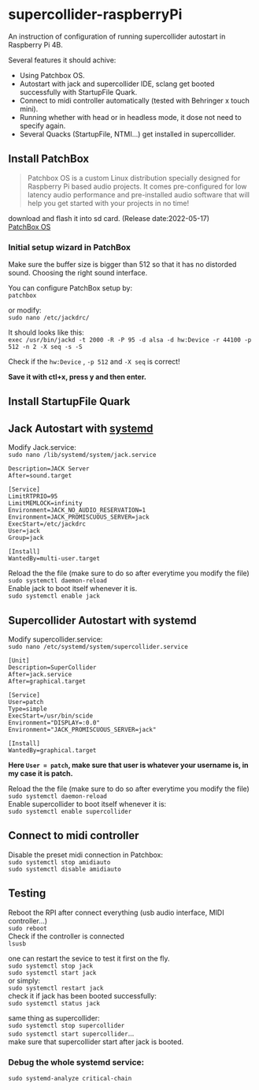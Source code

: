 # supercollider-raspberryPi
An instruction of configuration of running supercollider autostart in Raspberry Pi 4B.

Several features it should achive: 
* Using Patchbox OS.
* Autostart with jack and supercollider IDE, sclang get booted successfully with StartupFile Quark.
* Connect to midi controller automatically (tested with Behringer x touch mini).
* Running whether with head or in headless mode, it dose not need to specify again.
* Several Quacks (StartupFile, NTMI...) get installed in supercollider.
## Install PatchBox
>Patchbox OS is a custom Linux distribution specially designed for Raspberry Pi based audio projects. It comes pre-configured for low latency audio performance and pre-installed audio software that will help you get started with your projects in no time!

download and flash it into sd card. (Release date:2022-05-17)  
[PatchBox OS](https://blokas.io/patchbox-os/)
### Initial setup wizard in PatchBox
Make sure the buffer size is bigger than 512 so that it has no distorded sound.
Choosing the right sound interface.

You can configure PatchBox setup by:  
`patchbox`  

or modify:  
`sudo nano /etc/jackdrc/`  

It should looks like this:  
`exec /usr/bin/jackd -t 2000 -R -P 95 -d alsa -d hw:Device -r 44100 -p 512 -n 2 -X seq -s -S`  

Check if the `hw:Device` , `-p 512` and `-X seq` is correct!

**Save it with ctl+x, press y and then enter.**
## Install StartupFile Quark  
## Jack Autostart with [systemd](https://wiki.archlinux.org/title/systemd)

Modify Jack.service:  
`sudo nano /lib/systemd/system/jack.service`

```[Unit]
Description=JACK Server
After=sound.target

[Service]
LimitRTPRIO=95
LimitMEMLOCK=infinity
Environment=JACK_NO_AUDIO_RESERVATION=1
Environment=JACK_PROMISCUOUS_SERVER=jack
ExecStart=/etc/jackdrc
User=jack
Group=jack

[Install]
WantedBy=multi-user.target
```

Reload the the file (make sure to do so after everytime you modify the file)  
`sudo systemctl daemon-reload`  
Enable jack to boot itself whenever it is.  
`sudo systemctl enable jack`

## Supercollider Autostart with systemd

Modify supercollider.service:  
`sudo nano /etc/systemd/system/supercollider.service`  
```
[Unit]
Description=SuperCollider
After=jack.service
After=graphical.target

[Service]
User=patch
Type=simple
ExecStart=/usr/bin/scide
Environment="DISPLAY=:0.0"
Environment="JACK_PROMISCUOUS_SERVER=jack"

[Install]
WantedBy=graphical.target
```
**Here `User = patch`, make sure that user is whatever your username is, in my case it is patch.**

Reload the the file (make sure to do so after everytime you modify the file)   
`sudo systemctl daemon-reload`  
Enable supercollider to boot itself whenever it is:  
`sudo systemctl enable supercollider`
## Connect to midi controller

Disable the preset midi connection in Patchbox:  
`sudo systemctl stop amidiauto`  
`sudo systemctl disable amidiauto` 
## Testing
Reboot the RPI after connect everything (usb audio interface, MIDI controller...)  
`sudo reboot`  
Check if the controller is connected  
`lsusb`  

one can restart the sevice to test it first on the fly.  
`sudo systemctl stop jack`  
`sudo systemctl start jack`  
or simply:  
`sudo systemctl restart jack`  
check it if jack has been booted successfully:  
`sudo systemctl status jack`

same thing as supercollider:  
`sudo systemctl stop supercollider`  
`sudo systemctl start supercollider`...  
make sure that supercollider start after jack is booted.
### Debug the whole systemd service:  
`sudo systemd-analyze critical-chain`
